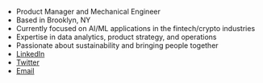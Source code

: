 - Product Manager and Mechanical Engineer
- Based in Brooklyn, NY
- Currently focused on AI/ML applications in the fintech/crypto industries 
- Expertise in data analytics, product strategy, and operations
- Passionate about sustainability and bringing people together
- [LinkedIn](https://www.linkedin.com/in/vikscoggins)
- [Twitter](https://twitter.com/vikscoggins)
- [Email](visisco@gmail.com)
